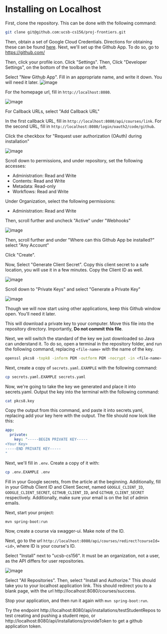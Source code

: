 # Installing on Localhost
First, clone the repository. This can be done with the following command:
```bash
git clone git@github.com:ucsb-cs156/proj-frontiers.git
```
Then, obtain a set of Google Cloud Credentials. Directions for obtaining these can be found [here](https://ucsb-cs156.github.io/topics/oauth/oauth_google_setup.html).
Next, we'll set up the Github App. To do so, go to https://github.com/

Then, click your profile icon. Click "Settings". Then, Click "Developer Settings", on the bottom of the toolbar on the left.

Select "New Github App". Fill in an appropriate name, and write it down. You will need it later.
![image](https://github.com/user-attachments/assets/3d0fe501-318c-4907-a267-eff44f06f17a)


For the homepage url, fill in `http://localhost:8080`.

![image](https://github.com/user-attachments/assets/bec66087-ca4a-4fc4-af3d-9ad663c24eb2)


For Callback URLs, select "Add Callback URL"


In the first callback URL, fill in `http://localhost:8080/api/courses/link`. For the second URL, fill in `http://localhost:8080/login/oauth2/code/github`.

Click the checkbox for "Request user authorization (OAuth) during installation"

![image](https://github.com/user-attachments/assets/7b52701a-6108-4d54-832e-0db0f2d1d1e5)


Scroll down to permissions, and under repository, set the following accesses:
- Administration: Read and Write
- Contents: Read and Write
- Metadata: Read-only
- Workflows: Read and Write

Under Organization, select the following permissions:
- Administration: Read and Write

Then, scroll further and uncheck "Active" under "Webhooks"

![image](https://github.com/user-attachments/assets/74119317-b1a5-40c8-88ce-d7e394f7e5a6)


Then, scroll further and under "Where can this Github App be installed?" select "Any Account"

Click "Create".

Now, Select "Generate Client Secret". Copy this client secret to a safe location, you will use it in a few minutes. Copy the Client ID as well.

![image](https://github.com/user-attachments/assets/856cf882-b6f3-44a5-b70b-115531bb8cae)


Scroll down to "Private Keys" and select "Generate a Private Key"

![image](https://github.com/user-attachments/assets/7c2b958a-f912-4972-af63-9ff2c30339cd)


Though we will now start using other applications, keep this Github window open. You'll need it later.

This will download a private key to your computer. Move this file into the repository directory. Importantly, **Do not commit this file**.

Next, we will switch the standard of the key we just downloaded so Java can understand it.
To do so, open a terminal in the repository folder, and run the following command, replacing `<file-name>` with the name of the key.
```bash
openssl pkcs8 -topk8 -inform PEM -outform PEM -nocrypt -in <file-name> -out pkcs8.key
```

Next, create a copy of `secrets.yaml.EXAMPLE` with the following command:
```bash
cp secrets.yaml.EXAMPLE secrets.yaml
```

Now, we're going to take the key we generated and place it into secrets.yaml. Output the key into the terminal with the following command:
```bash
cat pkcs8.key
```

Copy the output from this command, and paste it into secrets.yaml, replacing add your key here with the output. The file should now look like this:
```yaml
app:
  private:
    key: "-----BEGIN PRIVATE KEY-----
<Your Key>
-----END PRIVATE KEY-----
"
```

Next, we'll fill in `.env`. Create a copy of it with:
```bash
cp .env.EXAMPLE .env
```

Fill in your Google secrets, from the article at the beginning. Additionally, fill in your Github Client ID and Client Secret, named `GOOGLE_CLIENT_ID`, `GOOGLE_CLIENT_SECRET`, `GITHUB_CLIENT_ID`, and `GITHUB_CLIENT_SECRET` respectively.
Additionally, make sure your email is on the list of admin emails.

Next, start your project:
```bash
mvn spring-boot:run
```

Now, create a course via swagger-ui. Make note of the ID.

Next, go to the url `http://localhost:8080/api/courses/redirect?courseId=<id>`, where ID is your course's ID.

Select "Install" next to "ucsb-cs156". It must be an organization, not a user, as the API differs for user repositories.

![image](https://github.com/user-attachments/assets/f08c5c1a-efca-4b67-be2f-9c0120099752)


Select "All Repositories". Then, select "Install and Authorize." This should take you to your localhost application link. This should redirect you to a blank page, with the url http://localhost:8080/courses/success.

Stop your application, and then run it again with `mvn spring-boot:run`.

Try the endpoint http://localhost:8080/api/installations/testStudentRepos to test creating and pushing a student repo, or http://localhost:8080/api/installations/provideToken to get a github application token.
